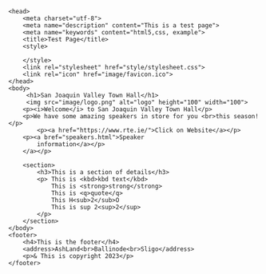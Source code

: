 
<!DOCTYPE html>
<html lang="en">

    <head>
        <meta charset="utf-8">
        <meta name="description" content="This is a test page">
        <meta name="keywords" content="html5,css, example">
        <title>Test Page</title>
        <style>

        </style>
        <link rel="stylesheet" href="style/stylesheet.css">
        <link rel="icon" href="image/favicon.ico">
    </head>
    <body>
         <h1>San Joaquin Valley Town Hall</h1>
         <img src="image/logo.png" alt="logo" height="100" width="100">
        <p><i>Welcome</i> to San Joaquin Valley Town Hall</p>
        <p>We have some amazing speakers in store for you <br>this season!</p>
            <p><a href="https://www.rte.ie/">Click on Website</a></p>
        <p><a bref="speakers.html">Speaker
            information</a></p>
        </a></p>

        <section>
            <h3>This is a section of details</h3>
            <p> This is <kbd>kbd text</kbd>
                This is <strong>strong</strong>
                This is <q>quote</q>
                This H<sub>2</sub>O 
                This is sup 2<sup>2</sup>
            </p>
        </section>
    </body>
    <footer>
        <h4>This is the footer</h4>
        <address>AshLand<br>Ballinode<br>Sligo</address>
        <p>& This is copyright 2023</p>
    </footer>
</html>